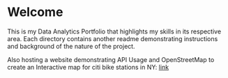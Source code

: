 # Welcome

This is my Data Analytics Portfolio that highlights my skills in its respective area. Each directory contains another readme demonstrating instructions and background of the nature of the project.



Also hosting a website demonstrating API Usage and OpenStreetMap to create an Interactive map for citi bike stations in NY: [link](https://arocegue.github.io/bike_stations_NY/)
